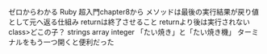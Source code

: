 ゼロからわかる Ruby 超入門chapter8から
メソッドは最後の実行結果が戻り値として元へ返る仕組み
returnは終了させること
returnより後は実行されない
class>どこの子？
strings array integer
「たい焼き」と「たい焼き機」
ターミナルをもう一つ開くと便利だった

